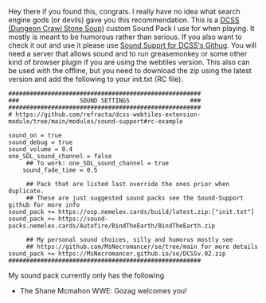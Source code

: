 Hey there if you found this, congrats. I really have no idea what search engine gods (or devils) gave you this recommendation. This is a [DCSS (Dungeon Crawl Stone Soup)](https://crawl.develz.org/) custom Sound Pack I use for when playing. It mostly is meant to be humorous rather than serious. If you also want to check it out and use it please use [Sound Supprt for DCSS's Githug](https://github.com/refracta/dcss-webtiles-extension-module/tree/main/modules/sound-support#rc-example). You will need a server that allows sound and to run greasemonkey or some other kind of browser plugin if you are using the webtiles version. This also can be used with the offline, but you need to download the zip using the latest version and add the following to your init.txt (RC file).

```
######################################################
###                 SOUND SETTINGS                 ###
######################################################
# https://github.com/refracta/dcss-webtiles-extension-module/tree/main/modules/sound-support#rc-example

sound_on = true
sound_debug = true
sound_volume = 0.4
one_SDL_sound_channel = false
     ## To work: one_SDL_sound_channel = true
    sound_fade_time = 0.5

     ## Pack that are listed last override the ones prior when duplicate.
     ## These are just suggested sound packs see the Sound-Support github for more info
sound_pack += https://osp.nemelex.cards/build/latest.zip:["init.txt"]
sound_pack += https://sound-packs.nemelex.cards/Autofire/BindTheEarth/BindTheEarth.zip

     ## My personal sound choices, silly and humorus mostly see 
     ## https://github.com/MsNecromancer/se/tree/main for more details
sound_pack += https://MsNecromancer.github.io/se/DCSSv.02.zip
######################################################
```
My sound pack currently only has the following

- The Shane Mcmahon WWE: Gozag welcomes you!



